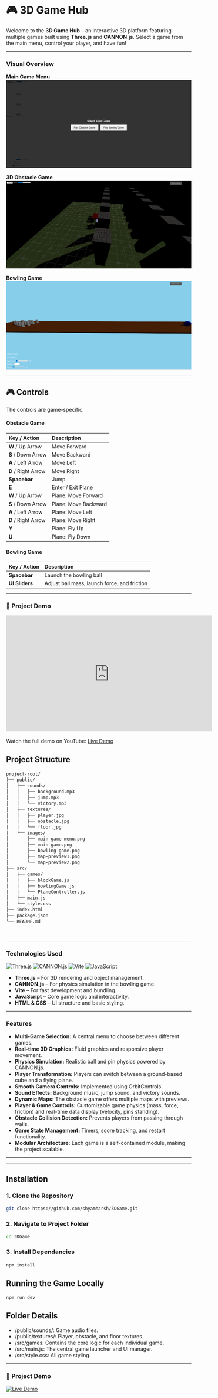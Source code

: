 # 🎮 3D Game Hub

Welcome to the **3D Game Hub** – an interactive 3D platform featuring multiple games built using **Three.js** and **CANNON.js**. Select a game from the main menu, control your player, and have fun!


---

###  Visual Overview

**Main Game Menu**
![Main Game Menu](public/images/main-game-menu.png)

**3D Obstacle Game**
![3D Obstacle Game](public/images/main-game.png)

**Bowling Game**
![Bowling Game](public/images/bowling-game.png)

---

## 🎮 Controls

The controls are game-specific.

#### Obstacle Game
| Key / Action | Description |
| :--- | :--- |
| **W** / Up Arrow | Move Forward |
| **S** / Down Arrow | Move Backward |
| **A** / Left Arrow | Move Left |
| **D** / Right Arrow | Move Right |
| **Spacebar** | Jump |
| **E** | Enter / Exit Plane |
| **W** / Up Arrow | Plane: Move Forward |
| **S** / Down Arrow | Plane: Move Backward |
| **A** / Left Arrow | Plane: Move Left |
| **D** / Right Arrow | Plane: Move Right |
| **Y** | Plane: Fly Up |
| **U** | Plane: Fly Down |

#### Bowling Game
| Key / Action | Description |
| :--- | :--- |
| **Spacebar** | Launch the bowling ball |
| **UI Sliders** | Adjust ball mass, launch force, and friction |


---

### 🎥 Project Demo

<div align="center">
    <iframe width="560" height="315" src="https://www.youtube.com/embed/nfW4luAdQUM?si=GKcZv_4JeKrLz3M9" title="YouTube video player" frameborder="0" allow="accelerometer; autoplay; clipboard-write; encrypted-media; gyroscope; picture-in-picture; web-share" referrerpolicy="strict-origin-when-cross-origin" allowfullscreen></iframe>
</div>

Watch the full demo on YouTube: [Live Demo](https://www.youtube.com/watch?v=nfW4luAdQUM)


##  Project Structure

```text
project-root/
├── public/
│   ├── sounds/
│   │   ├── background.mp3
│   │   ├── jump.mp3
│   │   └── victory.mp3
│   ├── textures/
│   │   ├── player.jpg
│   │   ├── obstacle.jpg
│   │   └── floor.jpg
│   └── images/
│       ├── main-game-menu.png
│       ├── main-game.png
│       ├── bowling-game.png
│       ├── map-preview1.png
│       └── map-preview2.png
├── src/
│   ├── games/
│   │   ├── blockGame.js
│   │   ├── bowlingGame.js
│   │   └── PlaneController.js
│   ├── main.js
│   └── style.css
├── index.html
├── package.json
└── README.md



```

---

###  Technologies Used

[![Three.js](https://img.shields.io/badge/Three.js-black?style=for-the-badge&logo=threedotjs&logoColor=white)](https://threejs.org/)
[![CANNON.js](https://img.shields.io/badge/CANNON.js-black?style=for-the-badge&logo=cannonjs&logoColor=white)](https://schteppe.github.io/cannon.js/)
[![Vite](https://img.shields.io/badge/Vite-646CFF?style=for-the-badge&logo=vite&logoColor=white)](https://vitejs.dev/)
[![JavaScript](https://img.shields.io/badge/JavaScript-F7DF1E?style=for-the-badge&logo=javascript&logoColor=black)](https://developer.mozilla.org/en-US/docs/Web/JavaScript)


* **Three.js** – For 3D rendering and object management.
* **CANNON.js** – For physics simulation in the bowling game.
* **Vite** – For fast development and bundling.
* **JavaScript** – Core game logic and interactivity.
* **HTML & CSS** – UI structure and basic styling.


---

###  Features
* **Multi-Game Selection:** A central menu to choose between different games.
* **Real-time 3D Graphics:** Fluid graphics and responsive player movement.
* **Physics Simulation:** Realistic ball and pin physics powered by CANNON.js.
* **Player Transformation:** Players can switch between a ground-based cube and a flying plane.
* **Smooth Camera Controls:** Implemented using OrbitControls.
* **Sound Effects:** Background music, jump sound, and victory sounds.
* **Dynamic Maps:** The obstacle game offers multiple maps with previews.
* **Player & Game Controls:** Customizable game physics (mass, force, friction) and real-time data display (velocity, pins standing).
* **Obstacle Collision Detection:** Prevents players from passing through walls.
* **Game State Management:** Timers, score tracking, and restart functionality.
* **Modular Architecture:** Each game is a self-contained module, making the project scalable.

---

---

##  Installation

### 1. Clone the Repository
```bash
git clone https://github.com/shyamharsh/3DGame.git
```
### 2. Navigate to Project Folder
```bash
cd 3DGame
```
### 3. Install Dependancies
```bash
npm install
```
##  Running the Game Locally
```bash
npm run dev
```
##  Folder Details
- /public/sounds/: Game audio files.
- /public/textures/: Player, obstacle, and floor textures.
- /src/games: Contains the core logic for each individual game.
- /src/main.js: The central game launcher and UI manager.
- /src/style.css: All game styling.
 ---

 ### 🎥 Project Demo

[![Live Demo](https://img.shields.io/badge/Live-Demo-blue)](https://3-d-games-chi.vercel.app/)
  

